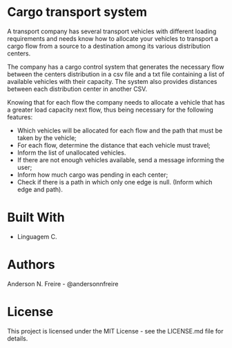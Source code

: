 # Cargo transport system

A transport company has several transport vehicles with different loading requirements and needs
know how to allocate your vehicles to transport a cargo flow from a source to a destination among its various
distribution centers. 

The company has a cargo control system that generates the necessary flow between the centers
distribution in a csv file and a txt file containing a list of available vehicles with their capacity.
The system also provides distances between each distribution center in another CSV.

Knowing that for each flow the company needs to allocate a vehicle that has a greater load capacity
next flow, thus being necessary for the following features:


 - Which vehicles will be allocated for each flow and the path that must be taken by the vehicle;
 - For each flow, determine the distance that each vehicle must travel;
 - Inform the list of unallocated vehicles.
 - If there are not enough vehicles available, send a message informing the user;
 - Inform how much cargo was pending in each center;
 - Check if there is a path in which only one edge is null. (Inform which edge and path).
 

# Built With
 - Linguagem C.

# Authors
Anderson N. Freire - @andersonnfreire

# License
This project is licensed under the MIT License - see the LICENSE.md file for details.

